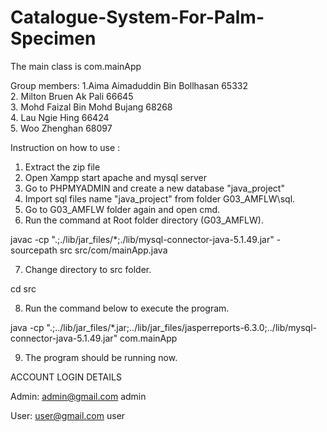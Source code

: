 # Catalogue-System-For-Palm-Specimen
The main class is com.mainApp  

Group members:
1.Aima Aimaduddin Bin Bollhasan 65332  
2. Milton Bruen Ak Pali 	66645  
3. Mohd Faizal Bin Mohd Bujang 	68268  
4. Lau Ngie Hing 		66424  
5. Woo Zhenghan 		68097  

Instruction on how to use :
1. Extract the zip file
2. Open Xampp start apache and mysql server
3. Go to PHPMYADMIN and create a new database "java_project"
4. Import sql files name "java_project" from folder G03_AMFLW\sql.
5. Go to G03_AMFLW folder again and open cmd.
6. Run the command at Root folder directory (G03_AMFLW). 

javac -cp ".;./lib/jar_files/*;./lib/mysql-connector-java-5.1.49.jar" -sourcepath src src/com/mainApp.java

7. Change directory to src folder.

cd src

8. Run the command below to execute the program.

java -cp ".;../lib/jar_files/*.jar;../lib/jar_files/jasperreports-6.3.0;../lib/mysql-connector-java-5.1.49.jar" com.mainApp

9. The program should be running now.


ACCOUNT LOGIN DETAILS

Admin:
admin@gmail.com
admin

User:
user@gmail.com
user
